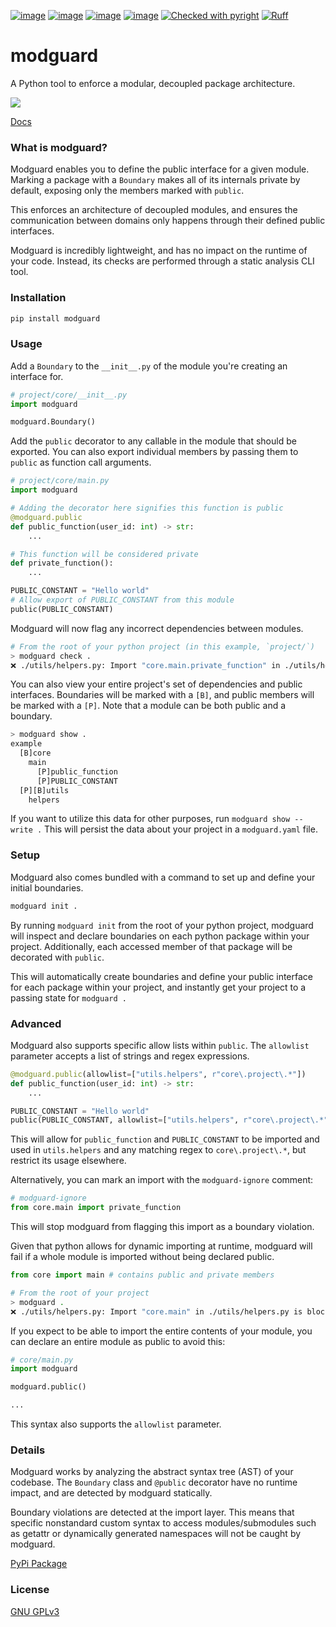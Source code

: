 [![image](https://img.shields.io/pypi/v/modguard.svg)](https://pypi.python.org/pypi/modguard)
[![image](https://img.shields.io/pypi/l/modguard.svg)](https://pypi.python.org/pypi/modguard)
[![image](https://img.shields.io/pypi/pyversions/modguard.svg)](https://pypi.python.org/pypi/modguard)
[![image](https://github.com/Never-Over/modguard/actions/workflows/ci.yml/badge.svg)](https://github.com/Never-Over/modguard/actions/workflows/ci.yml)
[![Checked with pyright](https://microsoft.github.io/pyright/img/pyright_badge.svg)](https://microsoft.github.io/pyright/)
[![Ruff](https://img.shields.io/endpoint?url=https://raw.githubusercontent.com/astral-sh/ruff/main/assets/badge/v2.json)](https://github.com/astral-sh/ruff)
# modguard
A Python tool to enforce a modular, decoupled package architecture.

![](https://raw.githubusercontent.com/Never-Over/modguard/main/docs/modguard_screencap_2x.gif)

[Docs](https://never-over.github.io/modguard/)

### What is modguard?
Modguard enables you to define the public interface for a given module. Marking a package with a `Boundary` makes all of its internals private by default, exposing only the members marked with  `public`.

This enforces an architecture of decoupled modules, and ensures the communication between domains only happens through their defined public interfaces.

Modguard is incredibly lightweight, and has no impact on the runtime of your code. Instead, its checks are performed through a static analysis CLI tool.

### Installation
```bash
pip install modguard
```
### Usage
Add a `Boundary` to the `__init__.py` of the module you're creating an interface for.
```python
# project/core/__init__.py
import modguard

modguard.Boundary()
```
Add the `public` decorator to any callable in the module that should be exported. You can also export individual members by passing them to `public` as function call arguments.
```python
# project/core/main.py
import modguard

# Adding the decorator here signifies this function is public
@modguard.public
def public_function(user_id: int) -> str:
    ...

# This function will be considered private
def private_function():
    ...

PUBLIC_CONSTANT = "Hello world"
# Allow export of PUBLIC_CONSTANT from this module
public(PUBLIC_CONSTANT)
```
Modguard will now flag any incorrect dependencies between modules.
```bash
# From the root of your python project (in this example, `project/`)
> modguard check .
❌ ./utils/helpers.py: Import "core.main.private_function" in ./utils/helpers.py is blocked by boundary "core.main"
```
You can also view your entire project's set of dependencies and public interfaces. Boundaries will be marked with a `[B]`, and public members will be marked with a `[P]`. Note that a module can be both public and a boundary.
```bash
> modguard show .
example
  [B]core
    main
      [P]public_function
      [P]PUBLIC_CONSTANT
  [P][B]utils
    helpers
```
If you want to utilize this data for other purposes, run `modguard show --write .` This will persist the data about your project in a `modguard.yaml` file.
### Setup
Modguard also comes bundled with a command to set up and define your initial boundaries.
```bash
modguard init .
```
By running `modguard init` from the root of your python project, modguard will inspect and declare boundaries on each python package within your project. Additionally, each accessed member of that package will be decorated with `public`.

This will automatically create boundaries and define your public interface for each package within your project, and instantly get your project to a passing state for `modguard .`


### Advanced
Modguard also supports specific allow lists within `public`. The `allowlist` parameter accepts a list of strings and regex expressions.
```python
@modguard.public(allowlist=["utils.helpers", r"core\.project\.*"])
def public_function(user_id: int) -> str:
    ...

PUBLIC_CONSTANT = "Hello world"
public(PUBLIC_CONSTANT, allowlist=["utils.helpers", r"core\.project\.*"])

```
This will allow for `public_function` and `PUBLIC_CONSTANT` to be imported and used in `utils.helpers` and any matching regex to `core\.project\.*`, but restrict its usage elsewhere.

Alternatively, you can mark an import with the `modguard-ignore` comment:
```python
# modguard-ignore
from core.main import private_function
```
This will stop modguard from flagging this import as a boundary violation.

Given that python allows for dynamic importing at runtime, modguard will fail if a whole module is imported without being declared public.
```python
from core import main # contains public and private members
```
```bash
# From the root of your project
> modguard .
❌ ./utils/helpers.py: Import "core.main" in ./utils/helpers.py is blocked by boundary "core.main"
```

If you expect to be able to import the entire contents of your module, you can declare an entire module as public to avoid this:
```python
# core/main.py
import modguard

modguard.public()

...
```
This syntax also supports the `allowlist` parameter.

### Details
Modguard works by analyzing the abstract syntax tree (AST) of your codebase. The `Boundary` class and `@public` decorator have no runtime impact, and are detected by modguard statically. 

Boundary violations are detected at the import layer. This means that specific nonstandard custom syntax to access modules/submodules such as getattr or dynamically generated namespaces will not be caught by modguard.

[PyPi Package](https://pypi.org/project/modguard/)

### License
[GNU GPLv3](LICENSE)
